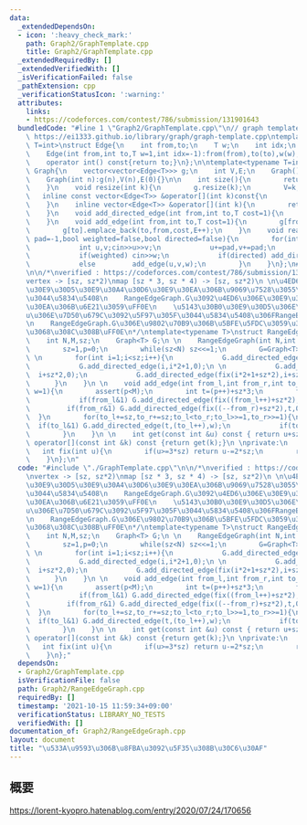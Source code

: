 ```yaml
---
data:
  _extendedDependsOn:
  - icon: ':heavy_check_mark:'
    path: Graph2/GraphTemplate.cpp
    title: Graph2/GraphTemplate.cpp
  _extendedRequiredBy: []
  _extendedVerifiedWith: []
  _isVerificationFailed: false
  _pathExtension: cpp
  _verificationStatusIcon: ':warning:'
  attributes:
    links:
    - https://codeforces.com/contest/786/submission/131901643
  bundledCode: "#line 1 \"Graph2/GraphTemplate.cpp\"\n// graph template\n// ref :\
    \ https://ei1333.github.io/library/graph/graph-template.cpp\ntemplate<typename\
    \ T=int>\nstruct Edge{\n    int from,to;\n    T w;\n    int idx;\n    Edge()=default;\n\
    \    Edge(int from,int to,T w=1,int idx=-1):from(from),to(to),w(w),idx(idx){}\n\
    \    operator int() const{return to;}\n};\n\ntemplate<typename T=int>\nstruct\
    \ Graph{\n    vector<vector<Edge<T>>> g;\n    int V,E;\n    Graph()=default;\n\
    \    Graph(int n):g(n),V(n),E(0){}\n\n    int size(){\n        return (int)g.size();\n\
    \    }\n    void resize(int k){\n        g.resize(k);\n        V=k;\n    }\n \
    \   inline const vector<Edge<T>> &operator[](int k)const{\n        return (g.at(k));\n\
    \    }\n    inline vector<Edge<T>> &operator[](int k){\n        return (g.at(k));\n\
    \    }\n    void add_directed_edge(int from,int to,T cost=1){\n        g[from].emplace_back(from,to,cost,E++);\n\
    \    }\n    void add_edge(int from,int to,T cost=1){\n        g[from].emplace_back(from,to,cost,E);\n\
    \        g[to].emplace_back(to,from,cost,E++);\n    }\n    void read(int m,int\
    \ pad=-1,bool weighted=false,bool directed=false){\n        for(int i=0;i<m;i++){\n\
    \            int u,v;cin>>u>>v;\n            u+=pad,v+=pad;\n            T w=T(1);\n\
    \            if(weighted) cin>>w;\n            if(directed) add_directed_edge(u,v,w);\n\
    \            else         add_edge(u,v,w);\n        }\n    }\n};\n#line 2 \"Graph2/RangeEdgeGraph.cpp\"\
    \n\n/*\nverified : https://codeforces.com/contest/786/submission/131901643\n\n\
    vertex -> [sz, sz*2)\nmap [sz * 3, sz * 4) -> [sz, sz*2)\n \n\u4ED6\u306E\u30B0\
    \u30E9\u30D5\u30E9\u30A4\u30D6\u30E9\u30EA\u306B\u9069\u7528\u3055\u305B\u305F\
    \u3044\u5834\u5408\n    RangeEdgeGraph.G\u3092\u4ED6\u306E\u30E9\u30A4\u30D6\u30E9\
    \u30EA\u306B\u6E21\u3059\uFF0E\n    \u5143\u30B0\u30E9\u30D5\u306E\u9802\u70B9\
    u\u306E\u7D50\u679C\u3092\u5F97\u305F\u3044\u5834\u5408\u306FRangeEdgeGraph[u]\u304C\
    \n    RangeEdgeGraph.G\u306E\u9802\u70B9\u306B\u5BFE\u5FDC\u3059\u308B\u306E\u3067\
    \u3068\u308C\u308B\uFF0E\n*/\ntemplate<typename T>\nstruct RangeEdgeGraph{\npublic:\n\
    \    int N,M,sz;\n    Graph<T> G;\n \n    RangeEdgeGraph(int N,int M):N(N),M(M){\n\
    \        sz=1,p=0;\n        while(sz<N) sz<<=1;\n        G=Graph<T>(sz*3+M);\n\
    \ \n        for(int i=1;i<sz;i++){\n            G.add_directed_edge(i,i*2,  0);\n\
    \            G.add_directed_edge(i,i*2+1,0);\n \n            G.add_directed_edge(fix(i*2+sz*2),\
    \  i+sz*2,0);\n            G.add_directed_edge(fix(i*2+1+sz*2),i+sz*2,0);\n  \
    \      }\n    }\n \n    void add_edge(int from_l,int from_r,int to_l,int to_r,T\
    \ w=1){\n        assert(p<M);\n        int t=(p++)+sz*3;\n        for(from_l+=sz,from_r+=sz;from_l<from_r;from_l>>=1,from_r>>=1){\n\
    \            if(from_l&1) G.add_directed_edge(fix((from_l++)+sz*2),t,0);\n   \
    \         if(from_r&1) G.add_directed_edge(fix((--from_r)+sz*2),t,0);\n      \
    \  }\n        for(to_l+=sz,to_r+=sz;to_l<to_r;to_l>>=1,to_r>>=1){\n          \
    \  if(to_l&1) G.add_directed_edge(t,(to_l++),w);\n            if(to_r&1) G.add_directed_edge(t,(--to_r),w);\n\
    \        }\n    }\n \n    int get(const int &u) const { return u+sz; }\n    int\
    \ operator[](const int &k) const {return get(k);}\n \nprivate:\n    int p;\n \
    \   int fix(int u){\n        if(u>=3*sz) return u-=2*sz;\n        return u;\n\
    \    }\n};\n"
  code: "#include \"./GraphTemplate.cpp\"\n\n/*\nverified : https://codeforces.com/contest/786/submission/131901643\n\
    \nvertex -> [sz, sz*2)\nmap [sz * 3, sz * 4) -> [sz, sz*2)\n \n\u4ED6\u306E\u30B0\
    \u30E9\u30D5\u30E9\u30A4\u30D6\u30E9\u30EA\u306B\u9069\u7528\u3055\u305B\u305F\
    \u3044\u5834\u5408\n    RangeEdgeGraph.G\u3092\u4ED6\u306E\u30E9\u30A4\u30D6\u30E9\
    \u30EA\u306B\u6E21\u3059\uFF0E\n    \u5143\u30B0\u30E9\u30D5\u306E\u9802\u70B9\
    u\u306E\u7D50\u679C\u3092\u5F97\u305F\u3044\u5834\u5408\u306FRangeEdgeGraph[u]\u304C\
    \n    RangeEdgeGraph.G\u306E\u9802\u70B9\u306B\u5BFE\u5FDC\u3059\u308B\u306E\u3067\
    \u3068\u308C\u308B\uFF0E\n*/\ntemplate<typename T>\nstruct RangeEdgeGraph{\npublic:\n\
    \    int N,M,sz;\n    Graph<T> G;\n \n    RangeEdgeGraph(int N,int M):N(N),M(M){\n\
    \        sz=1,p=0;\n        while(sz<N) sz<<=1;\n        G=Graph<T>(sz*3+M);\n\
    \ \n        for(int i=1;i<sz;i++){\n            G.add_directed_edge(i,i*2,  0);\n\
    \            G.add_directed_edge(i,i*2+1,0);\n \n            G.add_directed_edge(fix(i*2+sz*2),\
    \  i+sz*2,0);\n            G.add_directed_edge(fix(i*2+1+sz*2),i+sz*2,0);\n  \
    \      }\n    }\n \n    void add_edge(int from_l,int from_r,int to_l,int to_r,T\
    \ w=1){\n        assert(p<M);\n        int t=(p++)+sz*3;\n        for(from_l+=sz,from_r+=sz;from_l<from_r;from_l>>=1,from_r>>=1){\n\
    \            if(from_l&1) G.add_directed_edge(fix((from_l++)+sz*2),t,0);\n   \
    \         if(from_r&1) G.add_directed_edge(fix((--from_r)+sz*2),t,0);\n      \
    \  }\n        for(to_l+=sz,to_r+=sz;to_l<to_r;to_l>>=1,to_r>>=1){\n          \
    \  if(to_l&1) G.add_directed_edge(t,(to_l++),w);\n            if(to_r&1) G.add_directed_edge(t,(--to_r),w);\n\
    \        }\n    }\n \n    int get(const int &u) const { return u+sz; }\n    int\
    \ operator[](const int &k) const {return get(k);}\n \nprivate:\n    int p;\n \
    \   int fix(int u){\n        if(u>=3*sz) return u-=2*sz;\n        return u;\n\
    \    }\n};"
  dependsOn:
  - Graph2/GraphTemplate.cpp
  isVerificationFile: false
  path: Graph2/RangeEdgeGraph.cpp
  requiredBy: []
  timestamp: '2021-10-15 11:59:34+09:00'
  verificationStatus: LIBRARY_NO_TESTS
  verifiedWith: []
documentation_of: Graph2/RangeEdgeGraph.cpp
layout: document
title: "\u533A\u9593\u306B\u8FBA\u3092\u5F35\u308B\u30C6\u30AF"
---
```


## 概要  

https://lorent-kyopro.hatenablog.com/entry/2020/07/24/170656
